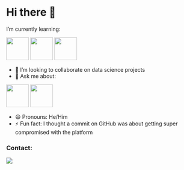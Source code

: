 # Hi there 👋

I’m currently learning:

<img src="https://cdn.jsdelivr.net/gh/devicons/devicon/icons/mysql/mysql-original-wordmark.svg"  width="60" height="60"/> <img src="https://cdn.jsdelivr.net/gh/devicons/devicon/icons/amazonwebservices/amazonwebservices-plain-wordmark.svg" width="60" height="60"/> <img src="https://cdn.jsdelivr.net/gh/devicons/devicon/icons/git/git-original-wordmark.svg" width="60" height="60"/>
               
          
- 👯 I’m looking to collaborate on data science projects
- 💬 Ask me about:

<img src="https://cdn.jsdelivr.net/gh/devicons/devicon/icons/python/python-original-wordmark.svg" width="60" height="60"/> <img src="https://cdn.jsdelivr.net/gh/devicons/devicon/icons/jupyter/jupyter-original-wordmark.svg" width="60" height="60"/>
- 😄 Pronouns: He/Him
- ⚡ Fun fact: I thought a commit on GitHub was about getting super compromised with the platform

### Contact:

<div>
<a href="https://www.linkedin.com/in/pedro-a-d-s/" target="_blank"><img src="https://img.shields.io/badge/-LinkedIn-%230077B5?style=for-the-badge&logo=linkedin&logoColor=white" target="_blank"></a>   
</div>
